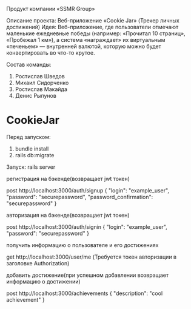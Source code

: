 Продукт компании «SSMR Group»

Описание проекта: 
Веб-приложение «Cookie Jar»
(Трекер личных достижений)
Идея: Веб-приложение, где пользователи отмечают маленькие ежедневные победы (например: «Прочитал 10 страниц», «Пробежал 1 км»), а система «награждает» их виртуальным «печеньем» — внутренней валютой, которую можно будет конвертировать во что-то крутое.

Состав команды:
1. Ростислав Шведов
2. Михаил Сидорченко
3. Ростислав Макайда
4. Денис Рыпунов


# CookieJar
Перед запуском:
1) bundle install
2) rails db:migrate
   
Запуск: rails server

регистрация на бэкенде(возвращает jwt токен)

post http://localhost:3000/auth/signup 
{
    "login": "example_user",
    "password": "securepassword",
    "password_confirmation": "securepassword"
}

авторизация на бэкенде(возвращает jwt токен)

post http://localhost:3000/auth/signin
{
    "login": "example_user",
    "password": "securepassword"
}

получить информацию о пользователе и его достижениях

get http://localhost:3000/user/me
(Требуется токен авторизации в заголовке Authorization)

добавить достижение(при успешном добавлении возвращает информацию о достижении)

post http://localhost:3000/achievements
{
    "description": "cool achievement"
}
